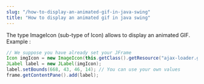 ```yaml
---
slug: "/how-to-display-an-animated-gif-in-java-swing"
title: "How to display an animated gif in java swing"
---
```

The type ImageIcon (sub-type of Icon) allows to display an animated GIF. Example :

```java
// We suppose you have already set your JFrame 
Icon imgIcon = new ImageIcon(this.getClass().getResource("ajax-loader.gif"));
JLabel label = new JLabel(imgIcon);
label.setBounds(668, 43, 46, 14); // You can use your own values
frame.getContentPane().add(label);
```


